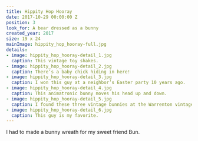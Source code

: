 ```yaml
---
title: Hippity Hop Hooray
date: 2017-10-29 00:00:00 Z
position: 3
look_for: A bear dressed as a bunny
created_year: 2017
size: 19 x 24
mainImage: hippity_hop_hooray-full.jpg
details:
- image: hippity_hop_hooray-detail_1.jpg
  caption: This vintage toy shakes.
- image: hippity_hop_hooray-detail_2.jpg
  caption: There’s a baby chick hiding in here!
- image: hippity_hop_hooray-detail_3.jpg
  caption: I won this guy at a neighbor’s Easter party 10 years ago.
- image: hippity_hop_hooray-detail_4.jpg
  caption: This animatronic bunny moves his head up and down.
- image: hippity_hop_hooray-detail_5.jpg
  caption: I found these three vintage bunnies at the Warrenton vintage market.
- image: hippity_hop_hooray-detail_6.jpg
  caption: This guy is my favorite.
---
```


I had to made a bunny wreath for my sweet friend Bun.

